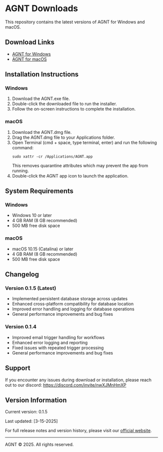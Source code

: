# AGNT Downloads

This repository contains the latest versions of AGNT for Windows and macOS.

## Download Links

- [AGNT for Windows](https://agnt.gg/downloads/AGNT-0.1.5.exe)
- [AGNT for macOS](https://agnt.gg/downloads/AGNT-0.1.5-arm64.dmg)

## Installation Instructions

### Windows
1. Download the AGNT.exe file.
2. Double-click the downloaded file to run the installer.
3. Follow the on-screen instructions to complete the installation.

### macOS
1. Download the AGNT.dmg file.
2. Drag the AGNT.dmg file to your Applications folder.
3. Open Terminal (cmd + space, type terminal, enter) and run the following command:
   ```
   sudo xattr -cr /Applications/AGNT.app
   ```
   This removes quarantine attributes which may prevent the app from running.
4. Double-click the AGNT app icon to launch the application.

## System Requirements

### Windows
- Windows 10 or later
- 4 GB RAM (8 GB recommended)
- 500 MB free disk space

### macOS
- macOS 10.15 (Catalina) or later
- 4 GB RAM (8 GB recommended)
- 500 MB free disk space

## Changelog

### Version 0.1.5 (Latest)
- Implemented persistent database storage across updates
- Enhanced cross-platform compatibility for database location
- Improved error handling and logging for database operations
- General performance improvements and bug fixes

### Version 0.1.4
- Improved email trigger handling for workflows
- Enhanced error logging and reporting
- Fixed issues with repeated trigger processing
- General performance improvements and bug fixes

## Support

If you encounter any issues during download or installation, please reach out to our discord: https://discord.com/invite/nwXJMnHmXP

## Version Information

Current version: 0.1.5

Last updated: [3-15-2025]

For full release notes and version history, please visit our [official website](https://agnt.gg/).

---

AGNT © 2025. All rights reserved.
